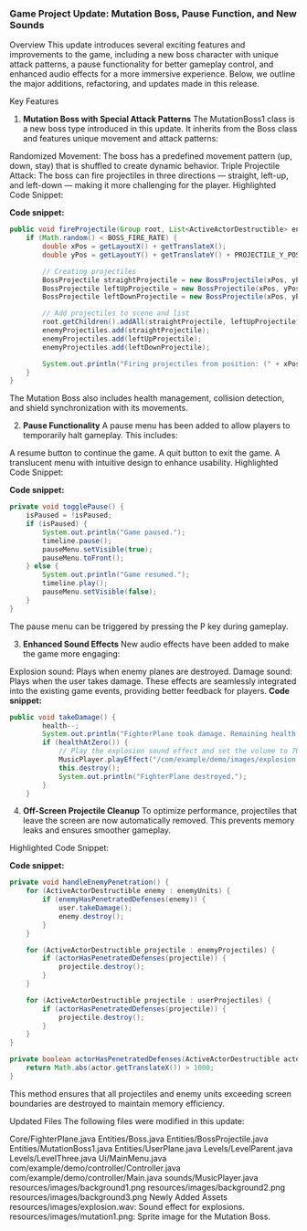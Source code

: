 ### Game Project Update: Mutation Boss, Pause Function, and New Sounds
Overview
This update introduces several exciting features and improvements to the game, including a new boss character with unique attack patterns, a pause functionality for better gameplay control, and enhanced audio effects for a more immersive experience. Below, we outline the major additions, refactoring, and updates made in this release.

Key Features
1. **Mutation Boss with Special Attack Patterns**
The MutationBoss1 class is a new boss type introduced in this update. It inherits from the Boss class and features unique movement and attack patterns:

Randomized Movement: The boss has a predefined movement pattern (up, down, stay) that is shuffled to create dynamic behavior.
Triple Projectile Attack: The boss can fire projectiles in three directions — straight, left-up, and left-down — making it more challenging for the player.
Highlighted Code Snippet:

**Code snippet:**
```java
public void fireProjectile(Group root, List<ActiveActorDestructible> enemyProjectiles) {
    if (Math.random() < BOSS_FIRE_RATE) {
        double xPos = getLayoutX() + getTranslateX();
        double yPos = getLayoutY() + getTranslateY() + PROJECTILE_Y_POSITION_OFFSET;

        // Creating projectiles
        BossProjectile straightProjectile = new BossProjectile(xPos, yPos, -15, 0);
        BossProjectile leftUpProjectile = new BossProjectile(xPos, yPos - 50, -12, -5);
        BossProjectile leftDownProjectile = new BossProjectile(xPos, yPos + 50, -12, 5);

        // Add projectiles to scene and list
        root.getChildren().addAll(straightProjectile, leftUpProjectile, leftDownProjectile);
        enemyProjectiles.add(straightProjectile);
        enemyProjectiles.add(leftUpProjectile);
        enemyProjectiles.add(leftDownProjectile);

        System.out.println("Firing projectiles from position: (" + xPos + ", " + yPos + ")");
    }
}
```
The Mutation Boss also includes health management, collision detection, and shield synchronization with its movements.

2. **Pause Functionality**
A pause menu has been added to allow players to temporarily halt gameplay. This includes:

A resume button to continue the game.
A quit button to exit the game.
A translucent menu with intuitive design to enhance usability.
Highlighted Code Snippet:

**Code snippet:**
```java
private void togglePause() {
    isPaused = !isPaused;
    if (isPaused) {
        System.out.println("Game paused.");
        timeline.pause();
        pauseMenu.setVisible(true);
        pauseMenu.toFront();
    } else {
        System.out.println("Game resumed.");
        timeline.play();
        pauseMenu.setVisible(false);
    }
}
```
The pause menu can be triggered by pressing the P key during gameplay.

3. **Enhanced Sound Effects**
New audio effects have been added to make the game more engaging:

Explosion sound: Plays when enemy planes are destroyed.
Damage sound: Plays when the user takes damage.
These effects are seamlessly integrated into the existing game events, providing better feedback for players.
**Code snippet:**
```java
public void takeDamage() {
		health--;
		System.out.println("FighterPlane took damage. Remaining health: " + health);
		if (healthAtZero()) {
			// Play the explosion sound effect and set the volume to 70%.
			MusicPlayer.playEffect("/com/example/demo/images/explosion.wav", 0.7f);
			this.destroy();
			System.out.println("FighterPlane destroyed.");
		}
	}
```
4. **Off-Screen Projectile Cleanup**
To optimize performance, projectiles that leave the screen are now automatically removed. This prevents memory leaks and ensures smoother gameplay.

Highlighted Code Snippet:

**Code snippet:**
```java
private void handleEnemyPenetration() {
    for (ActiveActorDestructible enemy : enemyUnits) {
        if (enemyHasPenetratedDefenses(enemy)) {
            user.takeDamage();
            enemy.destroy();
        }
    }

    for (ActiveActorDestructible projectile : enemyProjectiles) {
        if (actorHasPenetratedDefenses(projectile)) {
            projectile.destroy();
        }
    }

    for (ActiveActorDestructible projectile : userProjectiles) {
        if (actorHasPenetratedDefenses(projectile)) {
            projectile.destroy();
        }
    }
}

private boolean actorHasPenetratedDefenses(ActiveActorDestructible actor) {
    return Math.abs(actor.getTranslateX()) > 1000;
}
```
This method ensures that all projectiles and enemy units exceeding screen boundaries are destroyed to maintain memory efficiency.

Updated Files
The following files were modified in this update:

Core/FighterPlane.java
Entities/Boss.java
Entities/BossProjectile.java
Entities/MutationBoss1.java
Entities/UserPlane.java
Levels/LevelParent.java
Levels/LevelThree.java
Ui/MainMenu.java
com/example/demo/controller/Controller.java
com/example/demo/controller/Main.java
sounds/MusicPlayer.java
resources/images/background1.png
resources/images/background2.png
resources/images/background3.png
Newly Added Assets
resources/images/explosion.wav: Sound effect for explosions.
resources/images/mutation1.png: Sprite image for the Mutation Boss.
